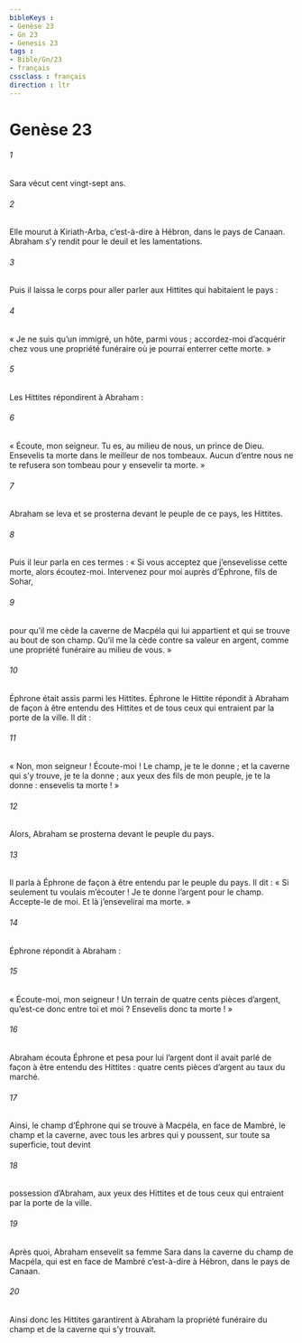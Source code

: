 ```yaml
---
bibleKeys : 
- Genèse 23
- Gn 23
- Genesis 23
tags : 
- Bible/Gn/23
- français
cssclass : français
direction : ltr
---
```


# Genèse 23

###### 1
Sara vécut cent vingt-sept ans.
###### 2
Elle mourut à Kiriath-Arba, c’est-à-dire à Hébron, dans le pays de Canaan. Abraham s’y rendit pour le deuil et les lamentations.
###### 3
Puis il laissa le corps pour aller parler aux Hittites qui habitaient le pays :
###### 4
« Je ne suis qu’un immigré, un hôte, parmi vous ; accordez-moi d’acquérir chez vous une propriété funéraire où je pourrai enterrer cette morte. »
###### 5
Les Hittites répondirent à Abraham :
###### 6
« Écoute, mon seigneur. Tu es, au milieu de nous, un prince de Dieu. Ensevelis ta morte dans le meilleur de nos tombeaux. Aucun d’entre nous ne te refusera son tombeau pour y ensevelir ta morte. »
###### 7
Abraham se leva et se prosterna devant le peuple de ce pays, les Hittites.
###### 8
Puis il leur parla en ces termes : « Si vous acceptez que j’ensevelisse cette morte, alors écoutez-moi. Intervenez pour moi auprès d’Éphrone, fils de Sohar,
###### 9
pour qu’il me cède la caverne de Macpéla qui lui appartient et qui se trouve au bout de son champ. Qu’il me la cède contre sa valeur en argent, comme une propriété funéraire au milieu de vous. »
###### 10
Éphrone était assis parmi les Hittites. Éphrone le Hittite répondit à Abraham de façon à être entendu des Hittites et de tous ceux qui entraient par la porte de la ville. Il dit :
###### 11
« Non, mon seigneur ! Écoute-moi ! Le champ, je te le donne ; et la caverne qui s’y trouve, je te la donne ; aux yeux des fils de mon peuple, je te la donne : ensevelis ta morte ! »
###### 12
Alors, Abraham se prosterna devant le peuple du pays.
###### 13
Il parla à Éphrone de façon à être entendu par le peuple du pays. Il dit : « Si seulement tu voulais m’écouter ! Je te donne l’argent pour le champ. Accepte-le de moi. Et là j’ensevelirai ma morte. »
###### 14
Éphrone répondit à Abraham :
###### 15
« Écoute-moi, mon seigneur ! Un terrain de quatre cents pièces d’argent, qu’est-ce donc entre toi et moi ? Ensevelis donc ta morte ! »
###### 16
Abraham écouta Éphrone et pesa pour lui l’argent dont il avait parlé de façon à être entendu des Hittites : quatre cents pièces d’argent au taux du marché.
###### 17
Ainsi, le champ d’Éphrone qui se trouve à Macpéla, en face de Mambré, le champ et la caverne, avec tous les arbres qui y poussent, sur toute sa superficie, tout devint
###### 18
possession d’Abraham, aux yeux des Hittites et de tous ceux qui entraient par la porte de la ville.
###### 19
Après quoi, Abraham ensevelit sa femme Sara dans la caverne du champ de Macpéla, qui est en face de Mambré c’est-à-dire à Hébron, dans le pays de Canaan.
###### 20
Ainsi donc les Hittites garantirent à Abraham la propriété funéraire du champ et de la caverne qui s’y trouvait.
